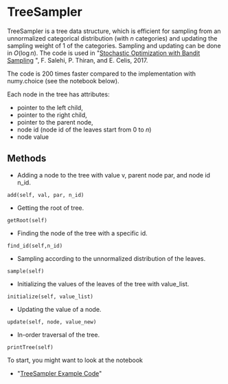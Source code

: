 
# TreeSampler

TreeSampler is a tree data structure, which is efficient for sampling from an unnormalized categorical distribution (with $n$ categories) and updating the sampling weight of 1 of the categories. Sampling and updating can be done in $O(\log n)$. The code is used in "[Stochastic Optimization with Bandit Sampling](https://arxiv.org/abs/1708.02544) ", F. Salehi, P. Thiran, and E. Celis, 2017.

The code is 200 times faster compared to the implementation with numy.choice (see the notebook below).

Each node in the tree has attributes: 
* pointer to the left child, 
* pointer to the right child, 
* pointer to the parent node,
*  node id (node id of the leaves start from 0 to $n$)
* node value 

## Methods

* Adding a node to the tree with value v, parent node par, and node id n_id.
```
add(self, val, par, n_id)
```
* Getting the root of tree.
```
getRoot(self)
```
* Finding the node of the tree with a specific id.
```
find_id(self,n_id)
```
* Sampling according to the unnormalized distribution of the leaves.
```
sample(self)
``` 
* Initializing the values of the leaves of the tree with value_list.
```
initialize(self, value_list)
``` 
* Updating the value of a node.
```
update(self, node, value_new)
``` 
* In-order traversal of the tree.
```
printTree(self)
``` 


To start, you might want to look at the notebook

* "[TreeSampler Example Code](https://github.com/F-Salehi/AdaptiveSampler/blob/master/example.ipynb)"

